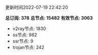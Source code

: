 更新时间2022-07-19 22:42:20

**总订阅: 378**
**总节点: 15482**
**有效节点: 3063**
- v2ray节点: 1830
- ss节点: 982
- ssr节点: 9
- trojan节点: 242
